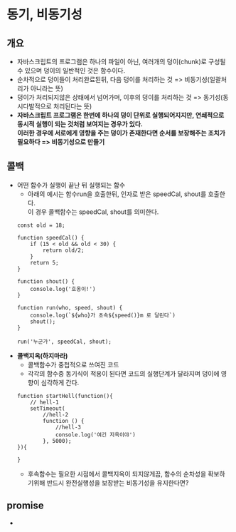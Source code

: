 # 동기, 비동기성


## 개요
- 자바스크립트의 프로그램은 하나의 파일이 아닌, 여러개의 덩이(chunk)로 구성될 수 있으며 덩이의 일반적인 것은 함수이다.
- 순차적으로 덩이들이 처리완료된뒤, 다음 덩이를 처리하는 것 => 비동기성(일괄처리가 아니라는 뜻)
- 덩이가 처리되지않은 상태에서 넘어가며, 이후의 덩이를 처리하는 것 => 동기성(동시다발적으로 처리된다는 뜻)
- **자바스크립트 프로그램은 한번에 하나의 덩이 단위로 실행되어지지만, 연쇄적으로 동시적 실행이 되는 것처럼 보여지는 경우가 있다.<br>이러한 경우에 서로에게 영향을 주는 덩이가 존재한다면 순서를 보장해주는 조치가 필요하다 => 비동기성으로 만들기**

## 콜백
- 어떤 함수가 실행이 끝난 뒤 실행되는 함수
    - 아래의 예시는 함수run을 호출한뒤, 인자로 받은 speedCal, shout를 호출한다.<br> 이 경우 콜백함수는 speedCal, shout를 의미한다.
    ```
    const old = 18;

    function speedCal() {
        if (15 < old && old < 30) {
            return old/2;
        }
        return 5;
    }

    function shout() {
        console.log('호옹이!')
    }

    function run(who, speed, shout) {
        console.log(`${who}가 초속${speed()}m 로 달린다`)
        shout();
    }

    run('누군가', speedCal, shout);
    ```
- **콜백지옥(하지마라)**
    - 콜백함수가 중첩적으로 쓰여진 코드
    - 각각의 함수중 동기식이 적용이 된다면 코드의 실행단계가 달라지며 덩이에 영향이 심각하게 간다.
    ```
    function startHell(function(){
        // hell-1
        setTimeout(
            //hell-2
            function () {
                //hell-3
                console.log('여긴 지옥이야')
            }, 5000);
    }){

    }
    ```
    - 후속함수는 필요한 시점에서 콜백지옥이 되지않게끔, 함수의 순차성을 확보하기위해 반드시 완전실행성을 보장받는 비동기성을 유지한다면?

## promise
- 

